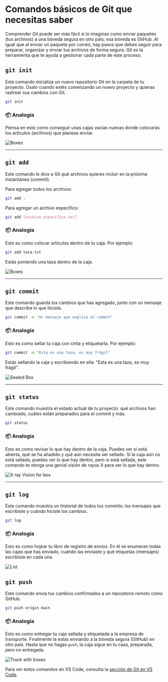 # Comandos básicos de Git que necesitas saber

Comprender Git puede ser más fácil si lo imaginas como enviar paquetes (tus archivos) a una bóveda segura en otro país; esa bóveda es GitHub. Al igual que al enviar un paquete por correo, hay pasos que debes seguir para preparar, organizar y enviar tus archivos de forma segura. Git es la herramienta que te ayuda a gestionar cada parte de este proceso.

## `git init`

Este comando inicializa un nuevo repositorio Git en la carpeta de tu proyecto. Úsalo cuando estés comenzando un nuevo proyecto y quieras rastrear sus cambios con Git.

```bash
git init
```

### 📦 Analogía

Piensa en esto como conseguir unas cajas vacías nuevas donde colocarás los artículos (archivos) que planeas enviar.

![Boxes](imgs/empty_boxes.png)

---

## `git add`

Este comando le dice a Git qué archivos quieres incluir en la próxima instantánea (commit).

Para agregar todos los archivos:

```bash
git add .
```

Para agregar un archivo específico:

```bash
git add [archivo_especifico.txt]
```

### 📦 Analogía

Esto es como colocar artículos dentro de tu caja. Por ejemplo:

```bash
git add taza.txt
```

Estás poniendo una taza dentro de la caja.

![Boxes](imgs/box_with_mug.png)

---

## `git commit`

Este comando guarda los cambios que has agregado, junto con un mensaje que describe lo que hiciste.

```bash
git commit -m "Un mensaje que explica el commit"
```

### 📦 Analogía

Esto es como sellar tu caja con cinta y etiquetarla. Por ejemplo:

```bash
git commit -m "Esta es una taza, es muy frágil"
```

Estás sellando la caja y escribiendo en ella: "Esta es una taza, es muy frágil".

![Sealed Box](imgs/sealed_box.png)

---

## `git status`

Este comando muestra el estado actual de tu proyecto: qué archivos han cambiado, cuáles están preparados para el commit y más.

```bash
git status
```

### 📦 Analogía

Esto es como revisar lo que hay dentro de la caja. Puedes ver si está abierta, qué se ha añadido y qué aún necesita ser sellado. Si la caja aún no está sellada, puedes ver lo que hay dentro, pero si está sellada, este comando te otorga una genial visión de rayos X para ver lo que hay dentro.

![X ray Vision for box](imgs/x_ray.png)

---

## `git log`

Este comando muestra un historial de todos tus commits: los mensajes que escribiste y cuándo hiciste los cambios.

```bash
git log
```

### 📦 Analogía

Esto es como hojear tu libro de registro de envíos. En él se enumeran todas las cajas que has enviado, cuándo las enviaste y qué etiquetas (mensajes) escribiste en cada una.

![List](imgs/shipping_list.png)

## `git push`

Este comando envía tus cambios confirmados a un repositorio remoto como GitHub.

```bash
git push origin main
```

### 📦 Analogía

Esto es como entregar tu caja sellada y etiquetada a la empresa de transporte. Finalmente la estás enviando a la bóveda segura (GitHub) en otro país. Hasta que no hagas `push`, la caja sigue en tu casa, preparada, pero no entregada.

![Truck with boxes](imgs/truck.png)

Para ver estos comandos en VS Code, consulta la [sección de Git en VS Code](commands_vs_code.es.md).
